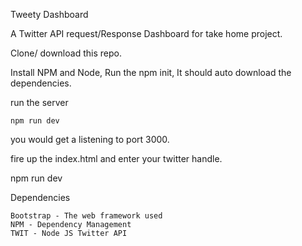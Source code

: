 Tweety Dashboard

A Twitter API request/Response Dashboard for take home project.

Clone/ download this repo.

Install NPM and Node,
Run the npm init, 
It should auto download the dependencies.

run the server

    npm run dev
 you would get a listening to port 3000.
 
 fire up the index.html and enter your twitter handle.

npm run dev

Dependencies

    Bootstrap - The web framework used
    NPM - Dependency Management    
    TWIT - Node JS Twitter API 

